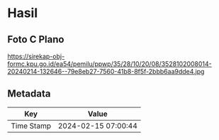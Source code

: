 # Hasil

## Foto C Plano

https://sirekap-obj-formc.kpu.go.id/ea54/pemilu/ppwp/35/28/10/20/08/3528102008014-20240214-132646--79e8eb27-7560-41b8-8f5f-2bbb6aa9dde4.jpg


## Metadata

| Key        | Value               |
| ---------- | ------------------- |
| Time Stamp | 2024-02-15 07:00:44 |




